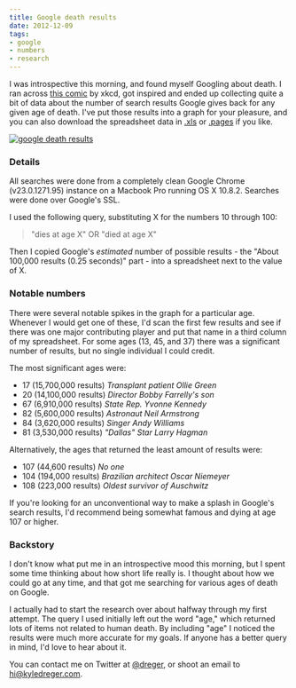 ```yaml
---
title: Google death results
date: 2012-12-09
tags: 
- google
- numbers
- research
---
```


I was introspective this morning, and found myself Googling about death. I ran across [this comic](http://xkcd.com/369/) by xkcd, got inspired and ended up collecting quite a bit of data about the number of search results Google gives back for any given age of death. I've put those results into a graph for your pleasure, and you can also download the spreadsheet data in [.xls](http://blog.kyledreger.com.s3.amazonaws.com/2012-12-08-dreger-google-death-results.xls) or [.pages](http://blog.kyledreger.com.s3.amazonaws.com/2012-12-08-dreger-google-death-results.numbers) if you like. 

[![google death results](http://blog.kyledreger.com.s3.amazonaws.com/2012-12-08-google-death-preview.png)](http://blog.kyledreger.com.s3.amazonaws.com/2012-12-08-google-death-results.png)

### Details

All searches were done from a completely clean Google Chrome (v23.0.1271.95) instance on a Macbook Pro running OS X 10.8.2. Searches were done over Google's SSL. 

I used the following query, substituting X for the numbers 10 through 100: 

> "dies at age X" OR "died at age X" 

Then I copied Google's *estimated* number of possible results - the "About 100,000 results (0.25 seconds)" part - into a spreadsheet next to the value of X. 

### Notable numbers

There were several notable spikes in the graph for a particular age. Whenever I would get one of these, I'd scan the first few results and see if there was one major contributing player and put that name in a third column of my spreadsheet. For some ages (13, 45, and 37) there was a significant number of results, but no single individual I could credit. 

The most significant ages were:

- 17 (15,700,000 results) *Transplant patient Ollie Green*
- 20 (14,100,000 results) *Director Bobby Farrelly's son*
- 67 (6,910,000 results) *State Rep. Yvonne Kennedy*
- 82 (5,600,000 results) *Astronaut Neil Armstrong*
- 84 (3,620,000 results) *Singer Andy Williams*
- 81 (3,530,000 results) *"Dallas" Star Larry Hagman*

Alternatively, the ages that returned the least amount of results were: 

- 107 (44,600 results) *No one*
- 104 (194,000 results) *Brazilian architect Oscar Niemeyer*
- 108 (223,000 results) *Oldest survivor of Auschwitz*

If you're looking for an unconventional way to make a splash in Google's search results, I'd recommend being somewhat famous and dying at age 107 or higher. 

### Backstory

I don't know what put me in an introspective mood this morning, but I spent some time thinking about how short life really is. I thought about how we could go at any time, and that got me searching for various ages of death on Google. 

I actually had to start the research over about halfway through my first attempt. The query I used initially left out the word "age," which returned lots of items not related to human death. By including "age" I noticed the results were much more accurate for my goals. If anyone has a better query in mind, I'd love to hear about it. 

You can contact me on Twitter at [@dreger](http://twitter.com/dreger), or shoot an email to <hi@kyledreger.com>. 


